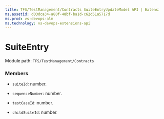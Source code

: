 ```yaml
---
title: TFS/TestManagement/Contracts SuiteEntryUpdateModel API | Extensions for Visual Studio Team Services
ms.assetid: d03dca34-a80f-48bf-ba1d-c62d51a5717d
ms.prod: vs-devops-alm
ms.technology: vs-devops-extensions-api
---
```


# SuiteEntry

Module path: `TFS/TestManagement/Contracts`


### Members

* `suiteId`: number.

* `sequenceNumber`: number.

* `testCaseId`: number.

* `childSuiteId`: number. 

